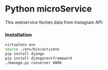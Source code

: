 
# Python microService

This webservice feches data from Instagram API.

### Installation

```sh
virtualenv env
source ./env/bin/activate
pip install django
pip install djangorestframework
./manage.py runserver 8000
```